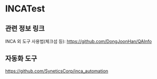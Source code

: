 # INCATest

## 관련 정보 링크
INCA 외 도구 사용법(체크섬 등): https://github.com/DongJoonHan/QAInfo

## 자동화 도구
https://github.com/SyneticsCorp/inca_automation
